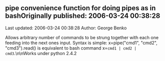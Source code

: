 ## pipe convenience function for doing pipes as in bashOriginally published: 2006-03-24 00:38:28 
Last updated: 2006-03-24 00:38:28 
Author: George Benko 
 
Allows arbitrary number of commands to be strung together with each one feeding into the next ones input. Syntax is simple: x=pipe("cmd1", "cmd2", "cmd3").read() is equivalent to bash command x=`cmd1 | cmd2 | cmd3`.\n\nWorks under python 2.4.2